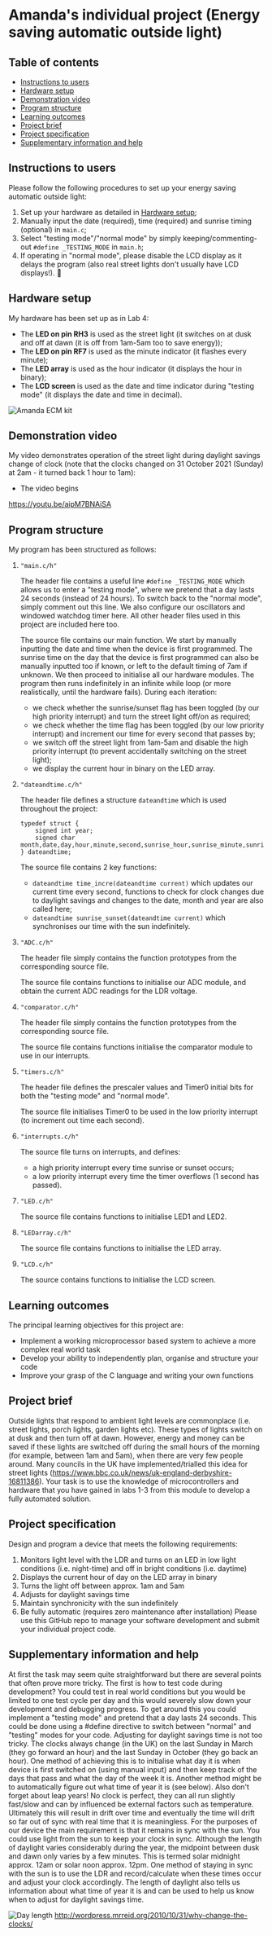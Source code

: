 # Amanda's individual project (Energy saving automatic outside light)


## Table of contents
- [Instructions to users](#instructions-to-users)
- [Hardware setup](#hardware-setup)
- [Demonstration video](#demonstration-video)
- [Program structure](#program-structure)
- [Learning outcomes](#learning-outcomes)
- [Project brief](#project-brief)
- [Project specification](#project-specification)
- [Supplementary information and help](#supplementary-information-and-help)


## Instructions to users
Please follow the following procedures to set up your energy saving automatic outside light:
1. Set up your hardware as detailed in [Hardware setup](#hardware-setup);
1. Manually input the date (required), time (required) and sunrise timing (optional) in ```main.c```;
1. Select "testing mode"/"normal mode" by simply keeping/commenting-out ```#define _TESTING_MODE``` in ```main.h```;
1. If operating in "normal mode", please disable the LCD display as it delays the program (also real street lights don't usually have LCD displays!). :rofl:


## Hardware setup
My hardware has been set up as in Lab 4:
- The **LED on pin RH3** is used as the street light (it switches on at dusk and off at dawn (it is off from 1am-5am too to save energy));
- The **LED on pin RF7** is used as the minute indicator (it flashes every minute);
- The **LED array** is used as the hour indicator (it displays the hour in binary);
- The **LCD screen** is used as the date and time indicator during "testing mode" (it displays the date and time in decimal).

![Amanda ECM kit](gifs/amanda-ecm-kit.jpg)


## Demonstration video
My video demonstrates operation of the street light during daylight savings change of clock (note that the clocks changed on 31 October 2021 (Sunday) at 2am - it turned back 1 hour to 1am):
- The video begins 

https://youtu.be/aipM7BNAiSA


## Program structure
My program has been structured as follows:
1. ```"main.c/h"```

    The header file contains a useful line ```#define _TESTING_MODE``` which allows us to enter a "testing mode", where we pretend that a day lasts 24 seconds (instead of 24 hours). To switch back to the "normal mode", simply comment out this line. We also configure our oscillators and windowed watchdog timer here. All other header files used in this project are included here too. 

    The source file contains our main function. We start by manually inputting the date and time when the device is first programmed. The sunrise time on the day that the device is first programmed can also be manually inputted too if known, or left to the default timing of 7am if unknown. We then proceed to initialise all our hardware modules. The program then runs indefinitely in an infinite while loop (or more realistically, until the hardware fails). During each iteration:
    - we check whether the sunrise/sunset flag has been toggled (by our high priority interrupt) and turn the street light off/on as required;
    - we check whether the time flag has been toggled (by our low priority interrupt) and increment our time for every second that passes by;
    - we switch off the street light from 1am-5am and disable the high priority interrupt (to prevent accidentally switching on the street light);
    - we display the current hour in binary on the LED array.

1. ```"dateandtime.c/h"```

    The header file defines a structure ```dateandtime``` which is used throughout the project:
    ```
    typedef struct {
        signed int year;
        signed char month,date,day,hour,minute,second,sunrise_hour,sunrise_minute,sunrise_second;
    } dateandtime;
    ```
    
    The source file contains 2 key functions:
    - ```dateandtime time_incre(dateandtime current)``` which updates our current time every second, functions to check for clock changes due to daylight savings and changes to the date, month and year are also called here;
    - ```dateandtime sunrise_sunset(dateandtime current)``` which synchronises our time with the sun indefinitely.

1. ```"ADC.c/h"```

    The header file simply contains the function prototypes from the corresponding source file.
    
    The source file contains functions to initialise our ADC module, and obtain the current ADC readings for the LDR voltage.

1. ```"comparator.c/h"```

    The header file simply contains the function prototypes from the corresponding source file.
    
    The source file contains functions initialise the comparator module to use in our interrupts.

1. ```"timers.c/h"```

    The header file defines the prescaler values and Timer0 initial bits for both the "testing mode" and "normal mode".
    
    The source file initialises Timer0 to be used in the low priority interrupt (to increment out time each second).

1. ```"interrupts.c/h"```

    The source file turns on interrupts, and defines:
    - a high priority interrupt every time sunrise or sunset occurs;
    - a low priority interrupt every time the timer overflows (1 second has passed).

1. ```"LED.c/h"```

    The source file contains functions to initialise LED1 and LED2.

1. ```"LEDarray.c/h"```

    The source file contains functions to initialise the LED array.

1. ```"LCD.c/h"```

    The source contains functions to initialise the LCD screen.


## Learning outcomes
The principal learning objectives for this project are:
- Implement a working microprocessor based system to achieve a more complex real world task
- Develop your ability to independently plan, organise and structure your code 
- Improve your grasp of the C language and writing your own functions


## Project brief
Outside lights that respond to ambient light levels are commonplace (i.e. street lights, porch lights, garden lights etc). These types of lights switch on at dusk and then turn off at dawn. However, energy and money can be saved if these lights are switched off during the small hours of the morning (for example, between 1am and 5am), when there are very few people around. Many councils in the UK have implemented/trialled this idea for street lights (https://www.bbc.co.uk/news/uk-england-derbyshire-16811386). Your task is to use the knowledge of microcontrollers and hardware that you have gained in labs 1-3 from this module to develop a fully automated solution.


## Project specification
Design and program a device that meets the following requirements:
1. Monitors light level with the LDR and turns on an LED in low light conditions (i.e. night-time) and off in bright conditions (i.e. daytime)
1. Displays the current hour of day on the LED array in binary
1. Turns the light off between approx. 1am and 5am
1. Adjusts for daylight savings time
1. Maintain synchronicity with the sun indefinitely
1. Be fully automatic (requires zero maintenance after installation)
Please use this GitHub repo to manage your software development and submit your individual project code.


## Supplementary information and help
At first the task may seem quite straightforward but there are several points that often prove more tricky. The first is how to test code during development? You could test in real world conditions but you would be limited to one test cycle per day and this would severely slow down your development and debugging progress. To get around this you could implement a "testing mode" and pretend that a day lasts 24 seconds. This could be done using a #define directive to switch between "normal" and "testing" modes for your code.
Adjusting for daylight savings time is not too tricky. The clocks always change (in the UK) on the last Sunday in March (they go forward an hour) and the last Sunday in October (they go back an hour). One method of achieving this is to initialise what day it is when device is first switched on (using manual input) and then keep track of the days that pass and what the day of the week it is. Another method might be to automatically figure out what time of year it is (see below). Also don't forget about leap years! 
No clock is perfect, they can all run slightly fast/slow and can by influenced be external factors such as temperature. Ultimately this will result in drift over time and eventually the time will drift so far out of sync with real time that it is meaningless. For the purposes of our device the main requirement is that it remains in sync with the sun. You could use light from the sun to keep your clock in sync. Although the length of daylight varies considerably during the year, the midpoint between dusk and dawn only varies by a few minutes. This is termed solar midnight approx. 12am or solar noon approx. 12pm. One method of staying in sync with the sun is to use the LDR and record/calculate when these times occur and adjust your clock accordingly. The length of daylight also tells us information about what time of year it is and can be used to help us know when to adjust for daylight savings time.

![Day length](gifs/day-length-london.jpg)
http://wordpress.mrreid.org/2010/10/31/why-change-the-clocks/